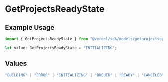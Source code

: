 # GetProjectsReadyState

## Example Usage

```typescript
import { GetProjectsReadyState } from "@vercel/sdk/models/getprojectsop.js";

let value: GetProjectsReadyState = "INITIALIZING";
```

## Values

```typescript
"BUILDING" | "ERROR" | "INITIALIZING" | "QUEUED" | "READY" | "CANCELED"
```